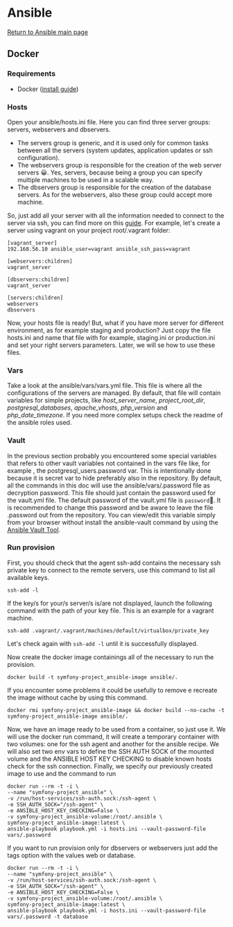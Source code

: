 # Ansible

[Return to Ansible main page](Ansible.md)

## Docker

### Requirements

- Docker ([install guide][docker_installation_docs])

### Hosts
Open your ansible/hosts.ini file. Here you can find three server groups: servers, webservers and dbservers.

- The servers group is generic, and it is used only for common tasks between all the servers (system updates, application updates or ssh configuration).
- The webservers group is responsible for the creation of the web server servers 😀. Yes, servers, because being a group you can specify multiple machines to be used in a scalable way.
- The dbservers group is responsible for the creation of the database servers. As for the webservers, also these group could accept more machine.

So, just add all your server with all the information needed to connect to the server via ssh, you can find more on this [guide][ansible_host_parameters]. For example, let's create a server using vagrant on your project root/.vagrant folder:

    [vagrant_server]
    192.168.56.10 ansible_user=vagrant ansible_ssh_pass=vagrant
    
    [webservers:children]
    vagrant_server
      
    [dbservers:children]
    vagrant_server
      
    [servers:children]
    webservers
    dbservers

Now, your hosts file is ready! But, what if you have more server for different environment, as for example staging and production? Just copy the file hosts.ini and name that file with for example, staging.ini or production.ini and set your right servers parameters. Later, we will se how to use these files.


### Vars

Take a look at the ansible/vars/vars.yml file. This file is where all the configurations of the servers are managed. By default, that file will contain variables for simple projects, like *host_server_name*, *project_root_dir*, *postgresql_databases*, *apache_vhosts*, *php_version* and *php_date_timezone*. If you need more complex setups check the readme of the ansible roles used.

### Vault

In the previous section probably you encountered some special variables that refers to other vault variables not contained in the vars file like, for example , the postgresql_users.password var. This is intentionally done because it is secret var to hide preferably also in the repository.
By default, all the commands in this doc will use the ansible/vars/.password file as decryption password. This file should just contain the password used for the vault.yml file. The default password of the vault.yml file is `password`😬. It is recommended to change this password and be aware to leave the file .password out from the repository.
You can view/edit this variable simply from your browser without install the ansible-vault command by using the [Ansible Vault Tool](https://ansible-vault-tool.com/).

### Run provision

First, you should check that the agent ssh-add contains the necessary ssh private key to connect to the remote servers, use this command to list all available keys.

	ssh-add -l

If the key/s for your/s server/s is/are not displayed, launch the following command with the path of your key file. This is an example for a vagrant machine.

	ssh-add .vagrant/.vagrant/machines/default/virtualbox/private_key

Let's check again with `ssh-add -l` until it is successfully displayed.

Now create the docker image containings all of the necessary to run the provision.

    docker build -t symfony-project_ansible-image ansible/.

If you encounter some problems it could be usefully to remove e recreate the image without cache by using this command.

	docker rmi symfony-project_ansible-image && docker build --no-cache -t symfony-project_ansible-image ansible/.

Now, we have an image ready to be used from a container, so just use it. We will use the docker run command, it will create a temporary container with two volumes: one for the ssh agent and another for the ansible recipe. We will also set two env vars to define the SSH AUTH SOCK of the mounted volume and the ANSIBLE HOST KEY CHECKING to disable known hosts check for the ssh connection. Finally, we specify our previously created image to use and the command to run

	docker run --rm -t -i \
	--name "symfony-project_ansible" \
	-v /run/host-services/ssh-auth.sock:/ssh-agent \
	-e SSH_AUTH_SOCK="/ssh-agent" \
	-e ANSIBLE_HOST_KEY_CHECKING=False \
	-v symfony-project_ansible-volume:/root/.ansible \
	symfony-project_ansible-image:latest \
	ansible-playbook playbook.yml -i hosts.ini --vault-password-file vars/.password

If you want to run provision only for dbservers or webservers just add the tags option with the values web or database.

    docker run --rm -t -i \
	--name "symfony-project_ansible" \
	-v /run/host-services/ssh-auth.sock:/ssh-agent \
	-e SSH_AUTH_SOCK="/ssh-agent" \
	-e ANSIBLE_HOST_KEY_CHECKING=False \
	-v symfony-project_ansible-volume:/root/.ansible \
	symfony-project_ansible-image:latest \
	ansible-playbook playbook.yml -i hosts.ini --vault-password-file vars/.password -t database

[ansible_host_parameters]:https://docs.ansible.com/ansible/2.6/user_guide/intro_inventory.html#list-of-behavioral-inventory-parameters
[docker_installation_docs]:https://docs.docker.com/get-docker/

